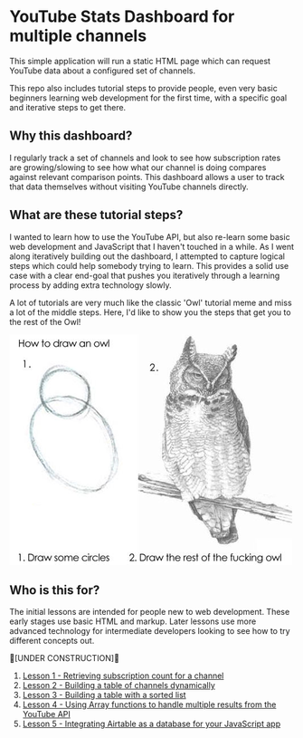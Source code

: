 # YouTube Stats Dashboard for multiple channels
This simple application will run a static HTML page which can request YouTube data about a configured set of channels. 

This repo also includes tutorial steps to provide people, even very basic beginners learning web development for the first time, with a specific goal and iterative steps to get there. 

## Why this dashboard?
I regularly track a set of channels and look to see how subscription rates are growing/slowing to see how what our channel is doing compares against relevant comparison points. This dashboard allows a user to track that data themselves without visiting YouTube channels directly.

## What are these tutorial steps?
I wanted to learn how to use the YouTube API, but also re-learn some basic web development and JavaScript that I haven't touched in a while. As I went along iteratively building out the dashboard, I attempted to capture logical steps which could help somebody trying to learn. This provides a solid use case with a clear end-goal that pushes you iteratively through a learning process by adding extra technology slowly.

A lot of tutorials are very much like the classic 'Owl' tutorial meme and miss a lot of the middle steps. Here, I'd like to show you the steps that get you to the rest of the Owl!

![How to draw an owl: Step 1 reads "Draw some circles" showing two overlapping ovals representing the head and body shape of an owl. Step 2 reads "Draw the rest of the fucking owl" showing a completed pencil drawing of a horned owl on a branch](./images/drawing-the-owl-tutorial.jpg "Owl Drawing Tutorial")

## Who is this for?
The initial lessons are intended for people new to web development. These early stages use basic HTML and markup. 
Later lessons use more advanced technology for intermediate developers looking to see how to try different concepts out.


🚧[UNDER CONSTRUCTION]🚧

1. [Lesson 1 - Retrieving subscription count for a channel](./Lesson1-ChannelSubscriptionCount/README.md)
2. [Lesson 2 - Building a table of channels dynamically](./Lesson2-DynamicTable/README.md)
3. [Lesson 3 - Building a table with a sorted list](./Lesson3-SortedList/README.md)
4. [Lesson 4 - Using Array functions to handle multiple results from the YouTube API](./Lesson4-Arrays/README.md)
5. [Lesson 5 - Integrating Airtable as a database for your JavaScript app](./Lesson5-IntegratingAirtable/README.md)